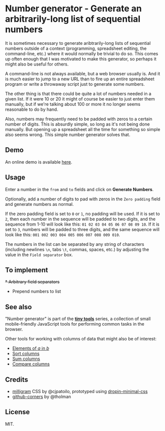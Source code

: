 # Number generator - Generate an arbitrarily-long list of sequential numbers

It is sometimes necessary to generate aribtrarily-long lists of sequential numbers outside of a context (programming, spreadsheet editing, the command-line, etc.) where it would normally be trivial to do so. This comes up often enough that I was motivated to make this generator, so perhaps it might also be useful for others.

A command-line is not always available, but a web browser usually is. And it is much easier to jump to a new URL than to fire up an entire spreadsheet program or write a throwaway script just to generate some numbers.

The other thing is that there could be quite a lot of numbers needed in a given list. If it were 10 or 20 it might of course be easier to just enter them manually, but if we're talking about 100 or more it no longer seems reasonable to do by hand.

Also, numbers may frequently need to be padded with zeros to a certain number of digits. This is absurdly simple, so long as it's not being done manually. But opening up a spreadsheet all the time for something so simple also seems wrong. This simple number generator solves that.

## Demo

An online demo is available [here](https://dohliam.github.io/tiny_tools/numgen/).

## Usage

Enter a number in the `from` and `to` fields and click on __Generate Numbers__.

Optionally, add a number of digits to pad with zeros in the `Zero padding` field and generate numbers as normal.

If the zero padding field is set to `0` or `1`, no padding will be used. If it is set to `2`, then each number in the sequence will be padded to two digits, and the sequence from 1-10 will look like this: `01 02 03 04 05 06 07 08 09 10`. If it is set to `3`, numbers will be padded to three digits, and the same sequence will look like this: `001 002 003 004 005 006 007 008 009 010`.

The numbers in the list can be separated by any string of characters (including newlines `\n`, tabs `\t`, commas, spaces, etc.) by adjusting the value in the `Field separator` box.

## To implement

~~* Arbitrary field separators~~
* Prepend numbers to list

## See also

"Number generator" is part of the [**tiny tools**](https://dohliam.github.io/tiny_tools/) series, a collection of small mobile-friendly JavaScript tools for performing common tasks in the browser.

Other tools for working with columns of data that might also be of interest:

* [Elements of _a_ in _b_](https://github.com/dohliam/elements)
* [Sort columns](https://github.com/dohliam/sort-columns)
* [Sum columns](https://github.com/dohliam/sum-columns)
* [Compare columns](https://github.com/dohliam/compare-columns)

## Credits

* [milligram](https://github.com/milligram/milligram) CSS by @cjpatoilo, prototyped using [dropin-minimal-css](https://github.com/dohliam/dropin-minimal-css)
* [github-corners](https://github.com/tholman/github-corners) by @tholman

## License

MIT.
